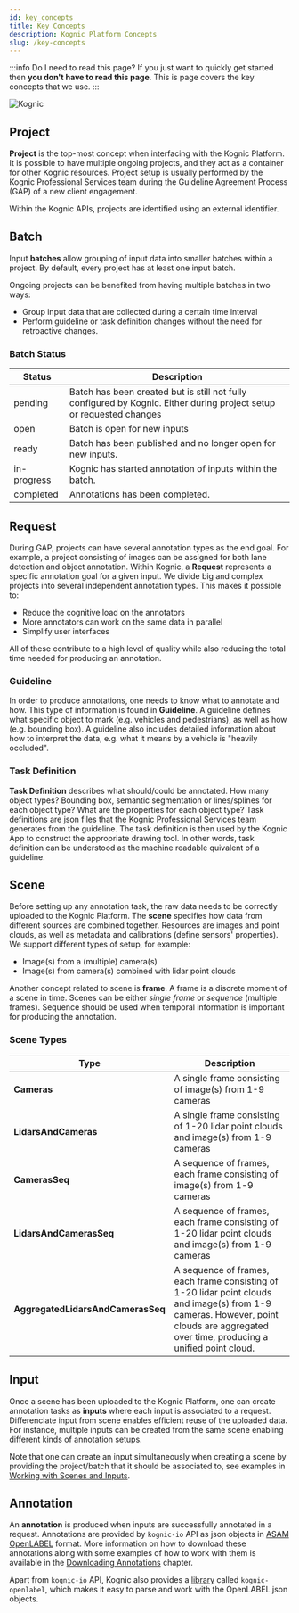 ```yaml
---
id: key_concepts
title: Key Concepts
description: Kognic Platform Concepts
slug: /key-concepts
---
```


:::info Do I need to read this page?
If you just want to quickly get started then **you don't have to read this page**. This is page covers the key concepts that we use.
:::

![Kognic](/img/kognic-domain.png)

## Project

**Project** is the top-most concept when interfacing with the Kognic Platform. It is possible to have multiple ongoing projects, and they act as a container for other Kognic resources.
Project setup is usually performed by the Kognic Professional Services team during the Guideline Agreement Process (GAP) of a new client engagement.

Within the Kognic APIs, projects are identified using an external identifier.

## Batch

Input **batches** allow grouping of input data into smaller batches within a project. By default, every project has at least one input batch.

Ongoing projects can be benefited from having multiple batches in two ways:

- Group input data that are collected during a certain time interval
- Perform guideline or task definition changes without the need for retroactive changes.

### Batch Status

| Status      | Description                                                                                                          |
|-------------|----------------------------------------------------------------------------------------------------------------------|
| pending     | Batch has been created but is still not fully configured by Kognic. Either during project setup or requested changes |
| open        | Batch is open for new inputs                                                                                         |
| ready       | Batch has been published and no longer open for new inputs.                                                          |
| in-progress | Kognic has started annotation of inputs within the batch.                                                            |
| completed   | Annotations has been completed.                                                                                      |

## Request

During GAP, projects can have several annotation types as the end goal. For example, a project consisting of images can be assigned
for both lane detection and object annotation. Within Kognic, a **Request** represents a specific annotation goal for a given input.
We divide big and complex projects into several independent annotation types.
This makes it possible to:

- Reduce the cognitive load on the annotators
- More annotators can work on the same data in parallel
- Simplify user interfaces

All of these contribute to a high level of quality while also reducing the total time needed for producing an annotation.

### Guideline

In order to produce annotations, one needs to know what to annotate and how. This type of information is found in **Guideline**. A guideline defines what specific object to mark (e.g. vehicles and pedestrians), as well as how (e.g. bounding box). A guideline also includes detailed information about how to interpret the data, e.g. what it means by a vehicle is "heavily occluded".

### Task Definition

**Task Definition** describes what should/could be annotated. How many object types? Bounding box, semantic segmentation or lines/splines for each object type? What are the properties for each object type? Task definitions are json files that the Kognic Professional Services team generates from the guideline. The task definition is then used by the Kognic App to construct the appropriate drawing tool. In other words, task definition can be understood as the machine readable quivalent of a guideline.

## Scene

Before setting up any annotation task, the raw data needs to be correctly uploaded to the Kognic Platform. 
The **scene** specifies how data from different sources are combined together. Resources are images
and point clouds, as well as metadata and calibrations (define sensors' properties). We support different types of setup, for example:

- Image(s) from a (multiple) camera(s)
- Image(s) from camera(s) combined with lidar point clouds

Another concept related to scene is **frame**. A frame is a discrete moment of a scene in time. Scenes can be either _single frame_ or _sequence_ (multiple frames). Sequence should be used when temporal
information is important for producing the annotation.

### Scene Types
| Type                              | Description                                                                                                                                                                |
|-----------------------------------|----------------------------------------------------------------------------------------------------------------------------------------------------------------------------|
| **Cameras**                       | A single frame consisting of image(s) from 1-9 cameras                                                                                                                       |
| **LidarsAndCameras**              | A single frame consisting of 1-20 lidar point clouds and image(s) from 1-9 cameras                                                                                           |
| **CamerasSeq**                    | A sequence of frames, each frame consisting of image(s) from 1-9 cameras                                                                                                       |
| **LidarsAndCamerasSeq**           | A sequence of frames, each frame consisting of 1-20 lidar point clouds and image(s) from 1-9 cameras                                                                                      |
| **AggregatedLidarsAndCamerasSeq** | A sequence of frames, each frame consisting of 1-20 lidar point clouds and image(s) from 1-9 cameras. However, point clouds are aggregated over time, producing a unified point cloud. |



## Input

Once a scene has been uploaded to the Kognic Platform, one can create annotation tasks as **inputs** where each input is associated to a request. Differenciate input from scene enables 
efficient reuse of the uploaded data. For instance, multiple inputs can be created from the same scene enabling 
different kinds of annotation setups. 

Note that one can create an input simultaneously when creating a scene by providing the project/batch that it should be associated to, see examples in [Working with Scenes and Inputs](kognic-io/working_with_scenes_and_inputs.md).


## Annotation

An **annotation** is produced when inputs are successfully annotated in a request. Annotations are provided by `kognic-io` API as json objects 
in [ASAM OpenLABEL](openlabel/openlabel-format) format. More information on how to download these annotations along with some examples of 
how to work with them is available in the [Downloading Annotations](download-annotations/download-annotations.mdx) chapter.

Apart from `kognic-io` API, Kognic also provides a [library](openlabel/python-client) called `kognic-openlabel`,
which makes it easy to parse and work with the OpenLABEL json objects.

